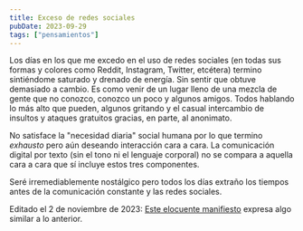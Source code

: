 ```yaml
---
title: Exceso de redes sociales
pubDate: 2023-09-29
tags: ["pensamientos"]
---
```


Los días en los que me excedo en el uso de redes sociales (en todas sus formas y colores como Reddit, Instagram, Twitter, etcétera) termino sintiéndome saturado y drenado de energía. Sin sentir que obtuve demasiado a cambio. Es como venir de un lugar lleno de una mezcla de gente que no conozco, conozco un poco y algunos amigos. Todos hablando lo más alto que pueden, algunos gritando y el casual intercambio de insultos y ataques gratuitos gracias, en parte, al anonimato.

No satisface la "necesidad diaria" social humana por lo que termino _exhausto_ pero aún deseando interacción cara a cara. La comunicación digital por texto (sin el tono ni el lenguaje corporal) no se compara a aquella cara a cara que sí incluye estos tres componentes.

Seré irremediablemente nostálgico pero todos los días extraño los tiempos antes de la comunicación constante y las redes sociales.

Editado el 2 de noviembre de 2023: [Este elocuente manifiesto](https://flamedfury.com/manifesto/#the-old-web) expresa algo similar a lo anterior.